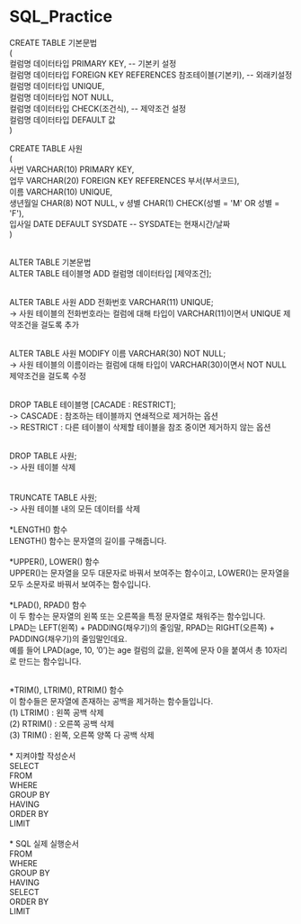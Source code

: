 # SQL_Practice

CREATE TABLE 기본문법 <br>
( <br>
  컬럼명 데이터타입 PRIMARY KEY, -- 기본키 설정 <br>
  컬럼명 데이터타입 FOREIGN KEY REFERENCES 참조테이블(기본키), -- 외래키설정 <br>
  컬럼명 데이터타입 UNIQUE, <br>
  컬럼명 데이터타입 NOT NULL, <br>
  컬럼명 데이터타입 CHECK(조건식), -- 제약조건 설정 <br>
  컬럼명 데이터타입 DEFAULT 값 <br>
) <br>

CREATE TABLE 사원 <br>
( <br>
  사번 VARCHAR(10) PRIMARY KEY, <br>
  업무 VARCHAR(20) FOREIGN KEY REFERENCES 부서(부서코드), <br>
  이름 VARCHAR(10) UNIQUE, <br>
  생년월일 CHAR(8) NOT NULL, v
  셩별 CHAR(1) CHECK(성별 = 'M' OR 성별 = 'F'), <br>
  입사일 DATE DEFAULT SYSDATE -- SYSDATE는 현재시간/날짜 <br>
) <br>

<br>
ALTER TABLE 기본문법 <br>
ALTER TABLE 테이블명 ADD 컬럼명 데이터타입 [제약조건]; <br>
<br>

ALTER TABLE 사원 ADD 전화번호 VARCHAR(11) UNIQUE; <br>
-> 사원 테이블의 전화번호라는 컬럼에 대해 타입이 VARCHAR(11)이면서 UNIQUE 제약조건을 걸도록 추가 <br>
<br>

ALTER TABLE 사원 MODIFY 이름 VARCHAR(30) NOT NULL; <br>
-> 사원 테이블의 이름이라는 컬럼에 대해 타입이 VARCHAR(30)이면서 NOT NULL 제약조건을 걸도록 수정 <br>
<br>

DROP TABLE 테이블명 [CACADE : RESTRICT]; <br>
-> CASCADE : 참조하는 테이블까지 연쇄적으로 제거하는 옵션 <br>
-> RESTRICT : 다른 테이블이 삭제할 테이블을 참조 중이면 제거하지 않는 옵션 <br>
<br>

DROP TABLE 사원; <br>
-> 사원 테이블 삭제 <br>
<br>
 <br>
TRUNCATE TABLE 사원; <br>
-> 사원 테이블 내의 모든 데이터를 삭제 <br>
 <br>
*LENGTH() 함수 <br>
LENGTH() 함수는 문자열의 길이를 구해줍니다. <br>
 <br>
*UPPER(), LOWER() 함수 <br>
UPPER()는 문자열을 모두 대문자로 바꿔서 보여주는 함수이고, LOWER()는 문자열을 모두 소문자로 바꿔서 보여주는 함수입니다. <br>
 <br>
*LPAD(), RPAD() 함수 <br>
이 두 함수는 문자열의 왼쪽 또는 오른쪽을 특정 문자열로 채워주는 함수입니다. <br>
LPAD는 LEFT(왼쪽) + PADDING(채우기)의 줄임말, RPAD는 RIGHT(오른쪽) + PADDING(채우기)의 줄임말인데요. <br>
예를 들어 LPAD(age, 10, ’0’)는 age 컬럼의 값을, 왼쪽에 문자 0을 붙여서 총 10자리로 만드는 함수입니다.  <br>

 <br>
*TRIM(), LTRIM(), RTRIM() 함수 <br>
이 함수들은 문자열에 존재하는 공백을 제거하는 함수들입니다. <br>
(1) LTRIM() : 왼쪽 공백 삭제 <br>
(2) RTRIM() : 오른쪽 공백 삭제 <br>
(3) TRIM() : 왼쪽, 오른쪽 양쪽 다 공백 삭제 <br>

<br>
* 지켜야할 작성순서 <br>
SELECT <br>
FROM <br>
WHERE <br>
GROUP BY <br>
HAVING <br>
ORDER BY <br>
LIMIT <br>
<br>
* SQL 실제 실행순서 <br>
FROM <br>
WHERE <br>
GROUP BY <br>
HAVING <br>
SELECT <br>
ORDER BY <br>
LIMIT <br>


